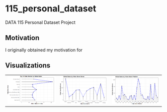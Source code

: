 # 115_personal_dataset
DATA 115 Personal Dataset Project

## Motivation
I originally obtained my motivation for 

## Visualizations
<table>
  <tr><td><img src= "https://raw.githubusercontent.com/CheweezyTy/115_personal_dataset/main/Top10VGPlot.png"></td><td><img src="https://raw.githubusercontent.com/CheweezyTy/115_personal_dataset/main/VGGenrePlot.png"></td><td><img src="https://raw.githubusercontent.com/CheweezyTy/115_personal_dataset/main/VGPlatformPlot.png">
